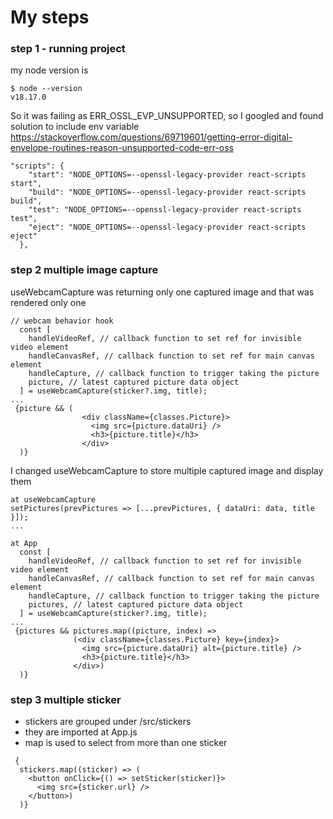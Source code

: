 # My steps

### step 1 - running project
my node version is 

```
$ node --version
v18.17.0
```
So it was failing as ERR_OSSL_EVP_UNSUPPORTED, so I googled and found solution to include env variable  https://stackoverflow.com/questions/69719601/getting-error-digital-envelope-routines-reason-unsupported-code-err-oss

```
"scripts": {
    "start": "NODE_OPTIONS=--openssl-legacy-provider react-scripts start",
    "build": "NODE_OPTIONS=--openssl-legacy-provider react-scripts build",
    "test": "NODE_OPTIONS=--openssl-legacy-provider react-scripts test",
    "eject": "NODE_OPTIONS=--openssl-legacy-provider react-scripts eject"
  },
```

### step 2 multiple image capture

useWebcamCapture was returning only one captured image and that was rendered only one 
```
// webcam behavior hook
  const [
    handleVideoRef, // callback function to set ref for invisible video element
    handleCanvasRef, // callback function to set ref for main canvas element
    handleCapture, // callback function to trigger taking the picture
    picture, // latest captured picture data object
  ] = useWebcamCapture(sticker?.img, title);
...
 {picture && (
                <div className={classes.Picture}>
                  <img src={picture.dataUri} />
                  <h3>{picture.title}</h3>
                </div>
  )}
```

I changed useWebcamCapture to store multiple captured image and display them

```
at useWebcamCapture
setPictures(prevPictures => [...prevPictures, { dataUri: data, title }]);
...

at App
  const [
    handleVideoRef, // callback function to set ref for invisible video element
    handleCanvasRef, // callback function to set ref for main canvas element
    handleCapture, // callback function to trigger taking the picture
    pictures, // latest captured picture data object
  ] = useWebcamCapture(sticker?.img, title);
...
 {pictures && pictures.map((picture, index) =>
              (<div className={classes.Picture} key={index}>
                <img src={picture.dataUri} alt={picture.title} />
                <h3>{picture.title}</h3>
              </div>)
  )}
```
### step 3 multiple sticker 

- stickers are grouped under /src/stickers
- they are imported at App.js
- map is used to select from more than one sticker
```
 {
  stickers.map((sticker) => (
    <button onClick={() => setSticker(sticker)}>
      <img src={sticker.url} />
    </button>)
  )}
```
